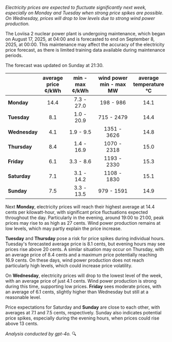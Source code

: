 *Electricity prices are expected to fluctuate significantly next week, especially on Monday and Tuesday when strong price spikes are possible. On Wednesday, prices will drop to low levels due to strong wind power production.*

The Loviisa 2 nuclear power plant is undergoing maintenance, which began on August 17, 2025, at 04:00 and is forecasted to end on September 8, 2025, at 00:00. This maintenance may affect the accuracy of the electricity price forecast, as there is limited training data available during maintenance periods.

The forecast was updated on Sunday at 21:30.

|             | average<br>price<br>¢/kWh | min - max<br>¢/kWh | wind power<br>min - max<br>MW | average<br>temperature<br>°C |
|:-------------|:----------------:|:----------------:|:-------------:|:-------------:|
| **Monday**   | 14.4 | 7.3 - 27.0 | 198 - 986 | 14.1 |
| **Tuesday**  | 8.1  | 1.0 - 20.9 | 715 - 2479 | 14.4 |
| **Wednesday**| 4.1 | 1.9 - 9.5  | 1351 - 3626 | 14.8 |
| **Thursday** | 8.4  | 1.4 - 16.9 | 1070 - 2318 | 15.0 |
| **Friday**   | 6.1  | 3.3 - 8.6  | 1193 - 2330 | 15.3 |
| **Saturday** | 7.1  | 3.1 - 14.2 | 1108 - 1830 | 15.1 |
| **Sunday**   | 7.5  | 3.3 - 13.5 | 979 - 1591  | 14.9 |

Next **Monday**, electricity prices will reach their highest average at 14.4 cents per kilowatt-hour, with significant price fluctuations expected throughout the day. Particularly in the evening, around 19:00 to 21:00, peak prices may rise to as high as 27 cents. Wind power production remains at low levels, which may partly explain the price increase.

**Tuesday** and **Thursday** pose a risk for price spikes during individual hours. Tuesday's forecasted average price is 8.1 cents, but evening hours may see prices rise above 20 cents. A similar situation may occur on Thursday, with an average price of 8.4 cents and a maximum price potentially reaching 16.9 cents. On these days, wind power production does not reach particularly high levels, which could increase price volatility.

On **Wednesday**, electricity prices will drop to the lowest level of the week, with an average price of just 4.1 cents. Wind power production is strong during this time, supporting low prices. **Friday** sees moderate prices, with an average of 6.1 cents, slightly higher than Wednesday but still at a reasonable level.

Price expectations for Saturday and **Sunday** are close to each other, with averages at 7.1 and 7.5 cents, respectively. Sunday also indicates potential price spikes, especially during the evening hours, when prices could rise above 13 cents.

*Analysis conducted by gpt-4o.* 🔍
